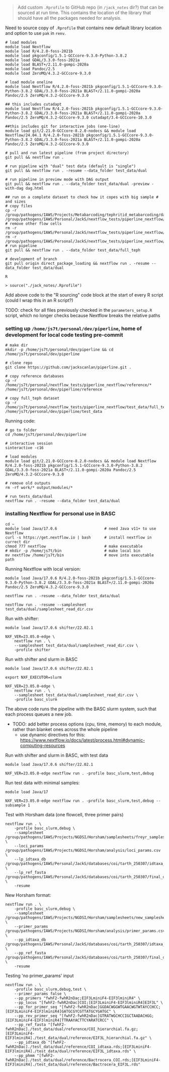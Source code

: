 > Add custom `.Rprofile` to GitHub repo (in `/jack_notes` dir?) that can be sourced at run time. This contains the location of the library that should have all the packages needed for analysis. 


Need to source copy of `.Rprofile` that contains new default library location and option to use `pak` in `renv`. 

    # load modules
    module load Nextflow
    module load R/4.2.0-foss-2021b
    module load pkgconfig/1.5.1-GCCcore-9.3.0-Python-3.8.2
    module load GDAL/3.3.0-foss-2021a
    module load BLAST+/2.11.0-gompi-2020a
    module load Pandoc/2.5
    module load ZeroMQ/4.3.2-GCCcore-9.3.0

    # load module oneline
    module load Nextflow R/4.2.0-foss-2021b pkgconfig/1.5.1-GCCcore-9.3.0-Python-3.8.2 GDAL/3.3.0-foss-2021a BLAST+/2.11.0-gompi-2020a Pandoc/2.5 ZeroMQ/4.3.2-GCCcore-9.3.0 
    
    ## this includes cutadapt
    module load Nextflow R/4.2.0-foss-2021b pkgconfig/1.5.1-GCCcore-9.3.0-Python-3.8.2 GDAL/3.3.0-foss-2021a BLAST+/2.11.0-gompi-2020a Pandoc/2.5 ZeroMQ/4.3.2-GCCcore-9.3.0 cutadapt/3.4-GCCcore-10.3.0

    ##this includes git for interactive jobs (one-line)
    module load git/2.21.0-GCCcore-8.2.0-nodocs && module load Nextflow/24.04.1 R/4.2.0-foss-2021b pkgconfig/1.5.1-GCCcore-9.3.0-Python-3.8.2 GDAL/3.3.0-foss-2021a BLAST+/2.11.0-gompi-2020a Pandoc/2.5 ZeroMQ/4.3.2-GCCcore-9.3.0 
    
    # pull and run latest pipeline (from project directory)
    git pull && nextflow run .

    # run pipeline with "dual" test data (default is "single")
    git pull && nextflow run . -resume --data_folder test_data/dual

    # run pipeline in preview mode with DAG output
    git pull && nextflow run . --data_folder test_data/dual -preview -with-dag dag.html

    ## run on a complete dataset to check how it copes with big sample # and sizes
    # copy files
    cp -r /group/pathogens/IAWS/Projects/Metabarcoding/tephritid_metabarcoding/data /group/pathogens/IAWS/Personal/JackS/nextflow_tests/piperline_nextflow/test_data/full_teph
    # remove other flow cells
    rm -r /group/pathogens/IAWS/Personal/JackS/nextflow_tests/piperline_nextflow/test_data/full_teph/K3DVL
    rm -r /group/pathogens/IAWS/Personal/JackS/nextflow_tests/piperline_nextflow/test_data/full_teph/KMLK4
    # run pipeline
    git pull && nextflow run . --data_folder test_data/full_teph

    # development of branch
    git pull origin direct_package_loading && nextflow run . -resume --data_folder test_data/dual

    R

    > source("./jack_notes/.Rprofile")

Add above code to the "R sourcing" code block at the start of every R script (could I wrap this in an R script?)


TODO: check for all files previously checked in the `parameters_setup.R` script, which no longer checks because Nextflow breaks the relative paths

### setting up `/home/js7t/personal/dev/piperline`, home of development for local code testing pre-commit 

    # make dir
    mkdir -p /home/js7t/personal/dev/piperline && cd /home/js7t/personal/dev/piperline

    # clone repo
    git clone https://github.com/jackscanlan/piperline.git .

    # copy reference databases
    cp -r /home/js7t/personal/nextflow_tests/piperline_nextflow/reference/* /home/js7t/personal/dev/piperline/reference

    # copy full_teph dataset
    cp -r /home/js7t/personal/nextflow_tests/piperline_nextflow/test_data/full_teph /home/js7t/personal/dev/piperline/test_data

Running code:

    # go to folder 
    cd /home/js7t/personal/dev/piperline
    
    # interactive session
    sinteractive -c16
    
    # load modules
    module load git/2.21.0-GCCcore-8.2.0-nodocs && module load Nextflow R/4.2.0-foss-2021b pkgconfig/1.5.1-GCCcore-9.3.0-Python-3.8.2 GDAL/3.3.0-foss-2021a BLAST+/2.11.0-gompi-2020a Pandoc/2.5 ZeroMQ/4.3.2-GCCcore-9.3.0

    # remove old outputs
    rm -rf work/* output/modules/*

    # run tests_data/dual
    nextflow run . -resume --data_folder test_data/dual


### installing Nextflow for personal use in BASC

    cd ~
    module load Java/17.0.6                     # need Java v11+ to use Nextflow
    curl -s https://get.nextflow.io | bash      # install nextflow in currect dir
    chmod 777 nextflow                          # make executable
    # mkdir -p /home/js7t/bin                   # make local bin
    mv nextflow /home/js7t/bin                  # move into executable path

Running Nextflow with local version:

    module load Java/17.0.6 R/4.2.0-foss-2021b pkgconfig/1.5.1-GCCcore-9.3.0-Python-3.8.2 GDAL/3.3.0-foss-2021a BLAST+/2.11.0-gompi-2020a Pandoc/2.5 ZeroMQ/4.3.2-GCCcore-9.3.0

    nextflow run . -resume --data_folder test_data/dual

    nextflow run . -resume --samplesheet test_data/dual/samplesheet_read_dir.csv


Run with shifter:

    module load Java/17.0.6 shifter/22.02.1

    NXF_VER=23.05.0-edge \
        nextflow run . \
        --samplesheet test_data/dual/samplesheet_read_dir.csv \
        -profile shifter

Run with shifter and slurm in BASC

    module load Java/17.0.6 shifter/22.02.1

    export NXF_EXECUTOR=slurm

    NXF_VER=23.05.0-edge \
        nextflow run . \
        --samplesheet test_data/dual/samplesheet_read_dir.csv \
        -profile basc_slurm

The above code runs the pipeline with the BASC slurm system, such that each process queues a new job. 
- TODO: add better process options (cpu, time, memory) to each module, rather than blanket ones across the whole pipeline
    - use dynamic directives for this: https://www.nextflow.io/docs/latest/process.html#dynamic-computing-resources

Run with shifter and slurm in BASC, with test data

    module load Java/17.0.6 shifter/22.02.1

    NXF_VER=23.05.0-edge nextflow run . -profile basc_slurm,test,debug

Run test data with minimal samples:

    module load Java/17

    NXF_VER=23.05.0-edge nextflow run . -profile basc_slurm,test,debug --subsample 1



Test with Horsham data (one flowcell, three primer pairs)

    nextflow run . \
        -profile basc_slurm,debug \
        --samplesheet /group/pathogens/IAWS/Projects/NGDSI/Horsham/samplesheets/freyr_samplesheet_LM2TV.csv \
        --loci_params /group/pathogens/IAWS/Projects/NGDSI/Horsham/analysis/loci_params.csv \
        --lp_idtaxa_db /group/pathogens/IAWS/Personal/JackS/databases/coi/tarth_250307/idtaxa_model.rds \
        --lp_ref_fasta /group/pathogens/IAWS/Personal/JackS/databases/coi/tarth_250307/final_database.fasta \
        -resume

New Horsham format:

    nextflow run . \
        -profile basc_slurm,debug \
        --samplesheet /group/pathogens/IAWS/Projects/NGDSI/Horsham/samplesheets/new_samplesheet_LM2TV.csv \
        --primer_params /group/pathogens/IAWS/Projects/NGDSI/Horsham/analysis/primer_params.csv \
        --pp_idtaxa_db /group/pathogens/IAWS/Personal/JackS/databases/coi/tarth_250307/idtaxa_model.rds \
        --pp_ref_fasta /group/pathogens/IAWS/Personal/JackS/databases/coi/tarth_250307/final_database.fasta \
        -resume

Testing 'no primer_params' input

    nextflow run . \
        -profile basc_slurm,debug,test \
        --primer_params false \
        --pp_primers "fwhF2-fwhR2nDac;EIF3LminiF4-EIF3lminiR4" \
        --pp_locus "[fwhF2-fwhR2nDac]COI;[EIF3LminiF4-EIF3lminiR4]EIF3L" \
        --pp_for_primer_seq "[fwhF2-fwhR2nDac]GGDACWGGWTGAACWGTWTAYCCHCC;[EIF3LminiF4-EIF3lminiR4]GATGCGYCGTTATGCYGATGC" \
        --pp_rev_primer_seq "[fwhF2-fwhR2nDac]GTRATWGCHCCIGCTAADACHGG;[EIF3LminiF4-EIF3lminiR4]TTRAAYACTTCYARATCRCC" \
        --pp_ref_fasta "[fwhF2-fwhR2nDac]./test_data/dual/reference/COI_hierarchial.fa.gz;[EIF3LminiF4-EIF3lminiR4]./test_data/dual/reference/EIF3L_hierarchial.fa.gz" \
        --pp_idtaxa_db "[fwhF2-fwhR2nDac]./test_data/dual/reference/COI_idtaxa.rds;[EIF3LminiF4-EIF3lminiR4]./test_data/dual/reference/EIF3L_idtaxa.rds" \
        --pp_phmm "[fwhF2-fwhR2nDac]./test_data/dual/reference/Bactrocera_COI.rds;[EIF3LminiF4-EIF3lminiR4]./test_data/dual/reference/Bactrocera_EIF3L.rds" 